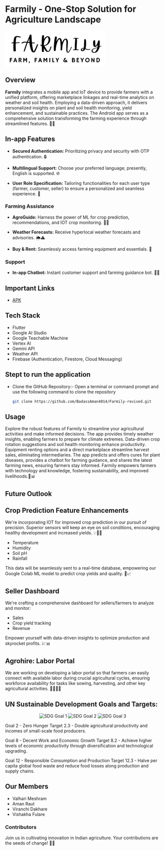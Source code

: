 # Farmily - One-Stop Solution for Agriculture Landscape

![Farmily Logo](assets/images/logo.jpg)


## Overview

**Farmily** integrates a mobile app and IoT device to provide farmers with a unified platform, offering marketplace linkages and real-time analytics on weather and soil health. Employing a data-driven approach, it delivers personalized insights on plant and soil health monitoring, yield enhancement, and sustainable practices. The Android app serves as a comprehensive solution transforming the farming experience through streamlined features. 🌾🚀


## In-app Features

- **Secured Authentication:** Prioritizing privacy and security with OTP authentication. 🔒

- **Multilingual Support:** Choose your preferred language; presently, English is supported. 🌐

- **User Role Specification:** Tailoring functionalities for each user type (farmer, customer, seller) to ensure a personalized and seamless experience. 🌱

### Farming Assistance

- **AgroGuide:** Harness the power of ML for crop prediction, recommendations, and IOT crop monitoring. 🌱🤖
  
- **Weather Forecasts:** Receive hyperlocal weather forecasts and advisories. 🌦️⚠️
  
- **Buy & Rent:** Seamlessly access farming equipment and essentials. 🛒

### Support

- **In-app Chatbot:** Instant customer support and farming guidance bot. 🤖💬

## Important Links
- [APK]()
  

## Tech Stack

- Flutter
- Google AI Studio
- Google Teachable Machine
- Vertex AI
- Gemini API
- Weather API
- Firebase (Authentication, Firestore, Cloud Messaging)

## Stept to run the application
- Clone the GitHub Repository:- Open a terminal or command prompt and use the following command to clone the repository

  ```bash
  git clone https://github.com/BadassAman4014/Farmily-revised.git 


## Usage

Explore the robust features of Farmily to streamline your agricultural activities and make informed decisions. The app provides timely weather insights, enabling farmers to prepare for climate extremes. Data-driven crop rotation suggestions and soil health monitoring enhance productivity. Equipment renting options and a direct marketplace streamline harvest sales, eliminating intermediaries. The app predicts and offers cures for plant diseases, provides a chatbot for farming guidance, and shares the latest farming news, ensuring farmers stay informed. Farmily empowers farmers with technology and knowledge, fostering sustainability, and improved livelihoods.🌾📊

## Future Outlook

## Crop Prediction Feature Enhancements
We're incorporating IOT for improved crop prediction in our pursuit of precision. Superior sensors will keep an eye on soil conditions, encouraging healthy development and increased yields.
💡🌱🚜
- Temperature
- Humidity
- Soil pH
- Rainfall

This data will be seamlessly sent to a real-time database, empowering our Google Colab ML model to predict crop yields and quality. 🌾📈

## Seller Dashboard

We're crafting a comprehensive dashboard for sellers/farmers to analyze and monitor:
- Sales
- Crop yield tracking
- Revenue

Empower yourself with data-driven insights to optimize production and skyrocket profits. 💹📊

## Agrohire: Labor Portal
We are working on developing a labor portal so that farmers can easily connect with available labor during crucial agricultural cycles, ensuring workforce availability for tasks like sowing, harvesting, and other key agricultural activities. 🧑‍🌾👩‍🌾

## UN Sustainable Development Goals and Targets:

<p align="center">
  <img src="assets/images/SDG/hunger.png" width="30%" alt="SDG Goal 1">
  <img src="assets/images/SDG/work.png" width="30%" alt="SDG Goal 2">
  <img src="assets/images/SDG/conpro.png" width="30%" alt="SDG Goal 3">
</p>

Goal 2 - Zero Hunger
        Target 2.3 - Double agricultural productivity and incomes of small-scale food producers.
        
Goal 8 - Decent Work and Economic Growth
         Target 8.2 - Achieve higher levels of economic productivity through diversification and technological upgrading.
         
Goal 12 - Responsible Consumption and Production
          Target 12.3 - Halve per capita global food waste and reduce food losses along production and supply chains.

## Our Members
- Valhari Meshram 
- Aman Raut
- Viranchi Dakhare
- Vishakha Fulare
            
### Contributors

Join us in cultivating innovation in Indian agriculture. Your contributions are the seeds of change! 🌱🤝


